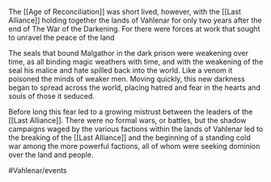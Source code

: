 The [[Age of Reconciliation]] was short lived, however, with the [[Last Alliance]] holding together the lands of Vahlenar for only two years after the end of The War of the Darkening. For there were forces at work that sought to unravel the peace of the land

The seals that bound Malgathor in the dark prison were weakening over time, as all binding magic weathers with time, and with the weakening of the seal his malice and hate spilled back into the world. Like a venom it poisoned the minds of weaker men. Moving quickly, this new darkness began to spread across the world, placing hatred and fear in the hearts and souls of those it seduced. 

Before long this fear led to a growing mistrust between the leaders of the [[Last Alliance]]. There were no formal wars, or battles, but the shadow campaigns waged by the various factions within the lands of Vahlenar led to the breaking of the [[Last Alliance]] and the beginning of a standing cold war among the more powerful factions, all of whom were seeking dominion over the land and people. 

#Vahlenar/events 
